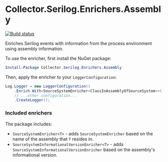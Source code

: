 # Collector.Serilog.Enrichers.Assembly
[![Build status](https://ci.appveyor.com/api/projects/status/c5ojwsjhle19nd8u/branch/master?svg=true)](https://ci.appveyor.com/project/CollectorHeimdal/serilog-enrichers-assembly/branch/master)

Enriches Serilog events with information from the process environment using assembly information.
 
To use the enricher, first install the NuGet package:

```powershell
Install-Package Collector.Serilog.Enrichers.Assembly
```

Then, apply the enricher to your `LoggerConfiguration`:

```csharp
Log.Logger = new LoggerConfiguration()
    .Enrich.With<SourceSystemEnricher<ClassInAssemblyOfSourceSystem>>()
    // ...other configuration...
    .CreateLogger();
```

### Included enrichers

The package includes:

 * `SourceSystemEnricher<T>` - adds `SourceSystemEnricher` based on the name of the assembly that `T` resides in.
 * `SourceSystemInformationalVersionEnricher<T>` - adds `SourceSystemInformationalVersionEnricher` based on the assembly's informational version.
